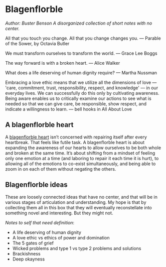 # Blagenflorble
*Author: Buster Benson*
*A disorganized collection of short notes with no center.*

All that you touch
you change.
All that you change
changes you.
&mdash; Parable of the Sower, by Octavia Butler

We must transform ourselves
to transform the world.
&mdash; Grace Lee Boggs

The way forward is with a broken heart.
&mdash; Alice Walker

What does a life deserving of human dignity require?
&mdash; Martha Nussman

Embracing a love ethic means that we utilize all the dimensions of love — 'care, commitment, trust, responsibility, respect, and knowledge' — in our everyday lives. We can successfully do this only by cultivating awareness. Being aware enables us to critically examine our actions to see what is needed so that we can give care, be responsible, show respect, and indicate a willingness to learn. 
&mdash; bell hooks in All About Love

## A blagenflorble heart
A [blagenflorble heart](https://buster.medium.com/46-a-blagenflorble-heart-31bc2a992a83) isn’t concerned with repairing itself after every heartbreak. That feels like futile task. A blagenflorble heart is about expanding the awareness of our hearts to allow ourselves to be both whole and broken at the same time. It’s about shifting from a mindset of feeling only one emotion at a time (and laboring to repair it each time it is hurt), to allowing all of the emotions to co-exist simultaneously, and being able to zoom in on each of them without negating the others. 

## Blagenflorble ideas
These are loosely connected ideas that have no center, and that will be in various stages of articulation and understanding. My hope is that by collecting them all in this box that they will eventually reconstellate into something novel and interesting. But they might not.

*Notes to self that need definition*:

- A life deserving of human dignity
- A love ethic vs ethics of power and domination
- The 5 gates of grief
- Wicked problems and type 1 vs type 2 problems and solutions
- Brackishness
- Deep okayness